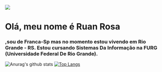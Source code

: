 <img align="center" src="https://i.pinimg.com/originals/bd/56/5d/bd565dcc0a556add0b0a0ed6b26d686e.gif"></img>
<h1>Olá, meu nome é Ruan Rosa</h1><h3>,sou de Franca-Sp mas no momento estou vivendo em Rio Grande - RS. Estou cursando Sistemas Da Informação na FURG (Universidade Federal De Rio Grande).</h3>

![Anurag's github stats](https://github-readme-stats.vercel.app/api?username=RuanRosa&show_icons=true&theme=dracula)
[![Top Langs](https://github-readme-stats.vercel.app/api/top-langs/?username=RuanRosa&show_icons=true&theme=dracula)](https://github.com/anuraghazra/github-readme-stats)

